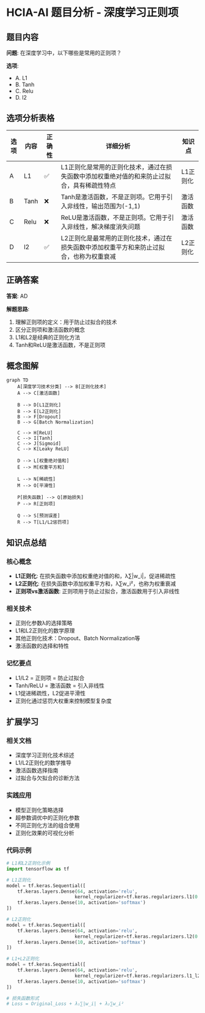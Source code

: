 # HCIA-AI 题目分析 - 深度学习正则项

## 题目内容

**问题**: 在深度学习中，以下哪些是常用的正则项？

**选项**:
- A. L1
- B. Tanh
- C. Relu
- D. l2

## 选项分析表格

| 选项 | 内容 | 正确性 | 详细分析 | 知识点 |
|------|------|--------|----------|--------|
| A | L1 | ✅ | L1正则化是常用的正则化技术，通过在损失函数中添加权重绝对值的和来防止过拟合，具有稀疏性特点 | L1正则化 |
| B | Tanh | ❌ | Tanh是激活函数，不是正则项。它用于引入非线性，输出范围为(-1,1) | 激活函数 |
| C | Relu | ❌ | ReLU是激活函数，不是正则项。它用于引入非线性，解决梯度消失问题 | 激活函数 |
| D | l2 | ✅ | L2正则化是最常用的正则化技术，通过在损失函数中添加权重平方和来防止过拟合，也称为权重衰减 | L2正则化 |

## 正确答案
**答案**: AD

**解题思路**: 
1. 理解正则项的定义：用于防止过拟合的技术
2. 区分正则项和激活函数的概念
3. L1和L2是经典的正则化方法
4. Tanh和ReLU是激活函数，不是正则项

## 概念图解

```mermaid
graph TD
    A[深度学习技术分类] --> B[正则化技术]
    A --> C[激活函数]
    
    B --> D[L1正则化]
    B --> E[L2正则化]
    B --> F[Dropout]
    B --> G[Batch Normalization]
    
    C --> H[ReLU]
    C --> I[Tanh]
    C --> J[Sigmoid]
    C --> K[Leaky ReLU]
    
    D --> L[权重绝对值和]
    E --> M[权重平方和]
    
    L --> N[稀疏性]
    M --> O[平滑性]
    
    P[损失函数] --> Q[原始损失]
    P --> R[正则项]
    
    Q --> S[预测误差]
    R --> T[L1/L2惩罚项]
```

## 知识点总结

### 核心概念
- **L1正则化**: 在损失函数中添加权重绝对值的和，λ∑|w_i|，促进稀疏性
- **L2正则化**: 在损失函数中添加权重平方和，λ∑w_i²，也称为权重衰减
- **正则项vs激活函数**: 正则项用于防止过拟合，激活函数用于引入非线性

### 相关技术
- 正则化参数λ的选择策略
- L1和L2正则化的数学原理
- 其他正则化技术：Dropout、Batch Normalization等
- 激活函数的选择和特性

### 记忆要点
- L1/L2 = 正则项 = 防止过拟合
- Tanh/ReLU = 激活函数 = 引入非线性
- L1促进稀疏性，L2促进平滑性
- 正则化通过惩罚大权重来控制模型复杂度

## 扩展学习

### 相关文档
- 深度学习正则化技术综述
- L1/L2正则化的数学推导
- 激活函数选择指南
- 过拟合与欠拟合的诊断方法

### 实践应用
- 模型正则化策略选择
- 超参数调优中的正则化参数
- 不同正则化方法的组合使用
- 正则化效果的可视化分析

### 代码示例

```python
# L1和L2正则化示例
import tensorflow as tf

# L1正则化
model = tf.keras.Sequential([
    tf.keras.layers.Dense(64, activation='relu',
                         kernel_regularizer=tf.keras.regularizers.l1(0.01)),
    tf.keras.layers.Dense(10, activation='softmax')
])

# L2正则化
model = tf.keras.Sequential([
    tf.keras.layers.Dense(64, activation='relu',
                         kernel_regularizer=tf.keras.regularizers.l2(0.01)),
    tf.keras.layers.Dense(10, activation='softmax')
])

# L1+L2正则化
model = tf.keras.Sequential([
    tf.keras.layers.Dense(64, activation='relu',
                         kernel_regularizer=tf.keras.regularizers.l1_l2(l1=0.01, l2=0.01)),
    tf.keras.layers.Dense(10, activation='softmax')
])

# 损失函数形式
# Loss = Original_Loss + λ₁∑|w_i| + λ₂∑w_i²
```
